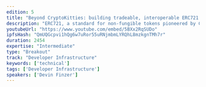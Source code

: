 ```yaml
---
edition: 5
title: "Beyond CryptoKitties: building tradeable, interoperable ERC721 digital assets"
description: "ERC721, a standard for non-fungible tokens pioneered by CryptoKitties, is the new standard on the block, somewhat less well understood than the more mature ERC20. ERC721 has a variety of emerging use cases, including pure collectibles, game items, event tickets, naming systems, and even physical assets like real estate. This workshop will guide participants through the process of creating a new ERC721 contract from start to finish, with functionality beyond simple collection and trading. It will cover a range of tools for building robust, useful ERC721 assets, including decentralized file systems like IPFS for metadata storage, integration with marketplaces like OpenSea, interoperability with virtual worlds like Decentraland and CryptoVoxels, ERC20-compliant wrapped ERC721's, and ties to off-chain data with Oracles like ChainLink. The workshop will leverage existing Ethereum infrastructure like Truffle and Infura, allowing the user to deploy a fully-functional ERC721 contract that could then be launched alongside a dapp on the Ethereum mainnet. The workshop will also discuss extensions to the ERC721 contract, as well as newer standards like ERC1155."
youtubeUrl: "https://www.youtube.com/embed/5BXx2RqSUDo"
ipfsHash: "QmUQGcpvi1hQg6w7uRor55uRNjmbmLYRQhL8mzkgnTMh7r"
duration: 2454
expertise: "Intermediate"
type: "Breakout"
track: "Developer Infrastructure"
keywords: ['technical']
tags: ['Developer Infrastructure']
speakers: ['Devin Finzer']
---
```

